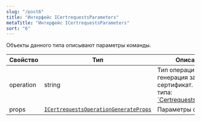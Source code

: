 ```yaml
---
slug: "/post6"
title: "Интерфейс ICertrequestsParameters"
metaTitle: "Интерфейс ICertrequestsParameters"
sort: "6"
---
```



Объекты данного типа описывают параметры команды.

| Свойство | Тип | Описание |
| --- | --- | --- |
| operation | string | Тип операции: генерация запроса на сертификат. Значение типа: [`CertrequestsOperation](./07-CertrequestsOperation.md) |
| props | [`ICertrequestsOperationGenerateProps`](./08-ICertrequestsOperationGenerateProps.md) | Параметры операции |
